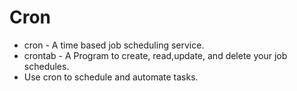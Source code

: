 # Cron
* cron - A time based job scheduling service.
* crontab - A Program to create, read,update, and delete your job schedules.
* Use cron to schedule and automate tasks.